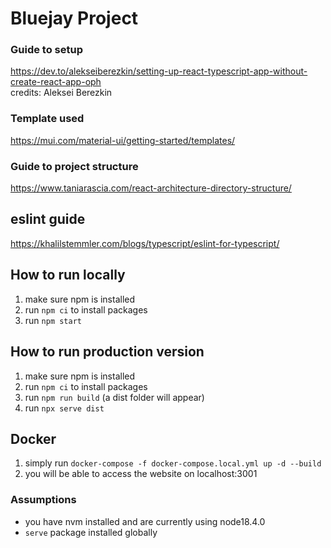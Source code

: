 # Bluejay Project

### Guide to setup
https://dev.to/alekseiberezkin/setting-up-react-typescript-app-without-create-react-app-oph <br>
credits: Aleksei Berezkin

### Template used
https://mui.com/material-ui/getting-started/templates/

### Guide to project structure
https://www.taniarascia.com/react-architecture-directory-structure/

## eslint guide
https://khalilstemmler.com/blogs/typescript/eslint-for-typescript/

## How to run locally
1. make sure npm is installed
2. run `npm ci` to install packages
3. run `npm start`

## How to run production version
1. make sure npm is installed
2. run `npm ci` to install packages
3. run `npm run build` (a dist folder will appear)
4. run `npx serve dist`

## Docker
1. simply run `docker-compose -f docker-compose.local.yml up -d --build`
2. you will be able to access the website on localhost:3001

### Assumptions
- you have nvm installed and are currently using node18.4.0
- `serve` package installed globally
